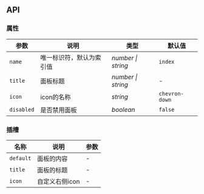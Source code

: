 ## API

### 属性

| 参数 | 说明 | 类型 | 默认值 |
| ----- | -------------- | -------- | ---------- |
| `name` | 唯一标识符，默认为索引值 | _number \| string_ | `index` |
| `title` | 面板标题 | _number \| string_ | - |
| `icon` | icon的名称 | _string_ | `chevron-down` |
| `disabled` | 是否禁用面板 | _boolean_ | `false` |

### 插槽

| 名称 | 说明 | 参数 |
| ----- | -------------- | -------- |
| `default` | 面板的内容 | - |
| `title` | 面板的标题 | - |
| `icon` | 自定义右侧icon | - |
